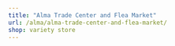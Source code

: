 ```yaml
---
title: "Alma Trade Center and Flea Market"
url: /alma/alma-trade-center-and-flea-market/
shop: variety store
---
```

